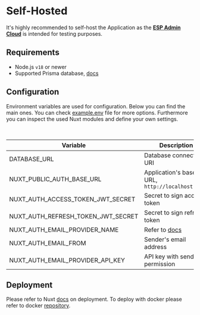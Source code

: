 # Self-Hosted

It's highly recommended to self-host the Application as the [**ESP Admin Cloud**](https://app.esp-admin.tn) is intended for testing purposes.

## Requirements

- Node.js `v18` or newer
- Supported Prisma database, [docs](https://www.prisma.io/docs/orm/reference/supported-databases)

## Configuration

Environment variables are used for configuration. Below you can find the main ones. You can check [example.env](https://github.com/esp-admin/app/blob/main/example.env) file for more options. Furthermore you can inspect the used Nuxt modules and define your own settings.

<br>

| **Variable**                       | **Description**                                              |
| ---------------------------------- | ------------------------------------------------------------ |
| DATABASE_URL                       | Database connection URI                                      |
| NUXT_PUBLIC_AUTH_BASE_URL          | Application's base URL, `http://localhost:3000`               |
| NUXT_AUTH_ACCESS_TOKEN_JWT_SECRET  | Secret to sign access token                                  |
| NUXT_AUTH_REFRESH_TOKEN_JWT_SECRET | Secret to sign refresh token                                 |
| NUXT_AUTH_EMAIL_PROVIDER_NAME      | Refer to [docs](https://nuxt-auth.bg.tn/configuration/email) |
| NUXT_AUTH_EMAIL_FROM               | Sender's email address                                       |
| NUXT_AUTH_EMAIL_PROVIDER_API_KEY   | API key with send permission                                |

## Deployment

Please refer to Nuxt [docs](https://nuxt.com/docs/getting-started/deployment) on deployment. To deploy with docker please refer to docker [repository](https://github.com/esp-admin/docker).
